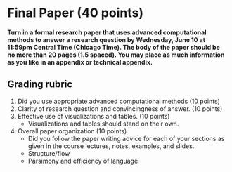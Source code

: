 # Final Paper (40 points)

**Turn in a formal research paper that uses advanced computational methods to answer a research question by Wednesday, June 10 at 11:59pm Central Time (Chicago Time). The body of the paper should be no more than 20 pages (1.5 spaced). You may place as much information as you like in an appendix or technical appendix.**


## Grading rubric
1. Did you use appropriate advanced computational methods (10 points)
2. Clarity of research question and convincingness of answer. (10 points)
3. Effective use of visualizations and tables. (10 points)
    * Visualizations and tables should stand on their own.
4. Overall paper organization (10 points)
    * Did you follow the paper writing advice for each of your sections as given in the course lectures, notes, examples, and slides.
    * Structure/flow
    * Parsimony and efficiency of language
